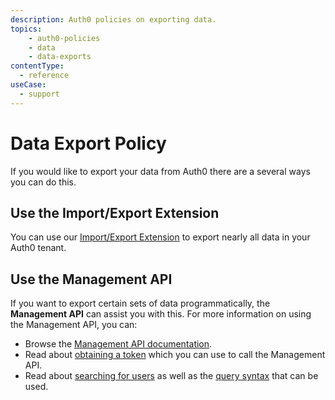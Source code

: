 ```yaml
---
description: Auth0 policies on exporting data.
topics:
    - auth0-policies
    - data 
    - data-exports
contentType:
  - reference
useCase:
  - support
---
```

# Data Export Policy

If you would like to export your data from Auth0 there are a several ways you can do this. 

## Use the Import/Export Extension

You can use our [Import/Export Extension](/extensions/user-import-export) to export nearly all data in your Auth0 tenant. 

## Use the Management API

If you want to export certain sets of data programmatically, the **Management API** can assist you with this. For more information on using the Management API, you can:

* Browse the [Management API documentation](/api/management/v2).
* Read about [obtaining a token](/api/management/v2/tokens) which you can use to call the Management API.
* Read about [searching for users](/users/search) as well as the [query syntax](/users/search/v3/query-syntax) that can be used.
